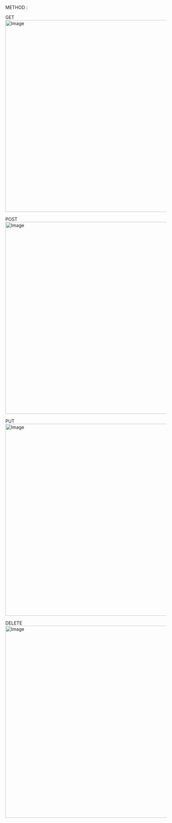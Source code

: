 METHOD :

GET
<img width="959" height="599" alt="Image" src="https://github.com/user-attachments/assets/795e1fcb-e787-4efc-a560-0ae4a693f570" />

POST
<img width="959" height="599" alt="Image" src="https://github.com/user-attachments/assets/09987465-8766-41e2-9505-cb0cb5054fa3" />

PUT
<img width="959" height="599" alt="Image" src="https://github.com/user-attachments/assets/c41289ec-08bc-46f6-acef-dcf073b7a0ae" />

DELETE
<img width="959" height="599" alt="Image" src="https://github.com/user-attachments/assets/b140bba7-79d6-495f-ad1c-e627b2c874ff" />


